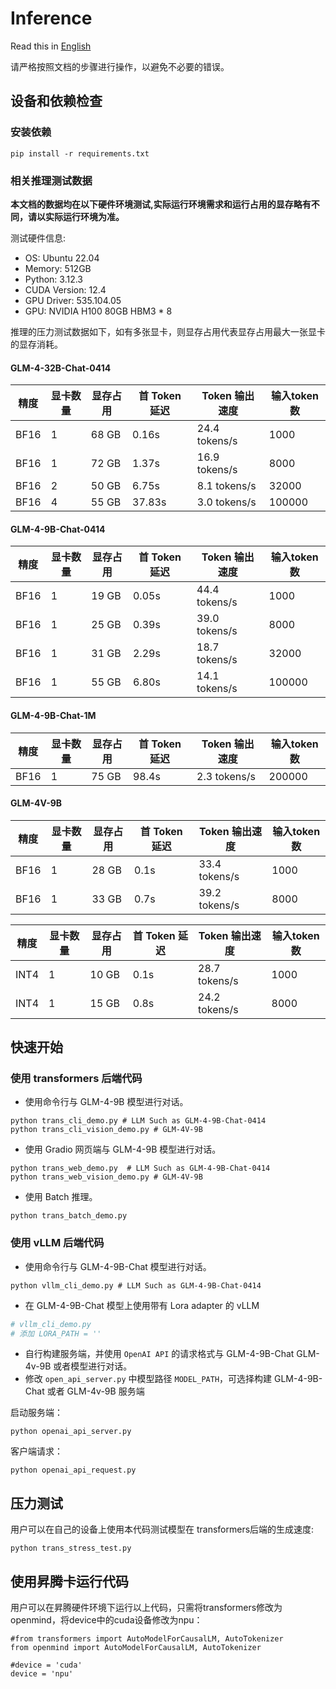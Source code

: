 # Inference

Read this in [English](README.md)

请严格按照文档的步骤进行操作，以避免不必要的错误。

## 设备和依赖检查

### 安装依赖

```shell
pip install -r requirements.txt
```

### 相关推理测试数据

**本文档的数据均在以下硬件环境测试,实际运行环境需求和运行占用的显存略有不同，请以实际运行环境为准。**

测试硬件信息:

+ OS: Ubuntu 22.04
+ Memory: 512GB
+ Python: 3.12.3
+ CUDA Version:  12.4
+ GPU Driver: 535.104.05
+ GPU: NVIDIA H100 80GB HBM3 * 8

推理的压力测试数据如下，如有多张显卡，则显存占用代表显存占用最大一张显卡的显存消耗。

#### GLM-4-32B-Chat-0414

| 精度   | 显卡数量 | 显存占用  | 首 Token 延迟 | Token 输出速度    | 输入token数 |
|------|------|-------|------------|---------------|----------|
| BF16 | 1    | 68 GB | 0.16s      | 24.4 tokens/s | 1000     |
| BF16 | 1    | 72 GB | 1.37s      | 16.9 tokens/s | 8000     |
| BF16 | 2    | 50 GB | 6.75s      | 8.1 tokens/s  | 32000    |
| BF16 | 4    | 55 GB | 37.83s     | 3.0 tokens/s  | 100000   |

#### GLM-4-9B-Chat-0414

| 精度   | 显卡数量 | 显存占用  | 首 Token 延迟 | Token 输出速度    | 输入token数 |
|------|------|-------|------------|---------------|---------|
| BF16 | 1    | 19 GB | 0.05s      | 44.4 tokens/s | 1000    |
| BF16 | 1    | 25 GB | 0.39s      | 39.0 tokens/s | 8000    |
| BF16 | 1    | 31 GB | 2.29s      | 18.7 tokens/s | 32000   |
| BF16 | 1    | 55 GB | 6.80s      | 14.1 tokens/s  | 100000  |


#### GLM-4-9B-Chat-1M

| 精度     | 显卡数量 | 显存占用  | 首 Token 延迟 | Token 输出速度    | 输入token数 |
|--------|------|------|------------|--------------|-------------|
| BF16 | 1    | 75 GB | 98.4s      | 2.3 tokens/s | 200000 |

#### GLM-4V-9B

| 精度     | 显卡数量 | 显存占用  | 首 Token 延迟 | Token 输出速度    | 输入token数 |
|--------|------|------|------------|--------------|-------------|
| BF16 | 1    | 28 GB | 0.1s       | 33.4 tokens/s | 1000 |
| BF16 | 1    | 33 GB | 0.7s       | 39.2 tokens/s | 8000 |

| 精度     | 显卡数量  | 显存占用   | 首 Token 延迟 | Token 输出速度    | 输入token数 |
|--------|-------|--------|------------|--------------|-------------|
| INT4 | 1     | 10 GB  | 0.1s       | 28.7 tokens/s |  1000 |
| INT4 | 1     | 15 GB  | 0.8s       | 24.2 tokens/s |  8000 |

## 快速开始

### 使用 transformers 后端代码

+ 使用命令行与 GLM-4-9B 模型进行对话。

```shell
python trans_cli_demo.py # LLM Such as GLM-4-9B-Chat-0414
python trans_cli_vision_demo.py # GLM-4V-9B
```

+ 使用 Gradio 网页端与 GLM-4-9B 模型进行对话。

```shell
python trans_web_demo.py  # LLM Such as GLM-4-9B-Chat-0414
python trans_web_vision_demo.py # GLM-4V-9B
```

+ 使用 Batch 推理。

```shell
python trans_batch_demo.py
```

### 使用 vLLM 后端代码

+ 使用命令行与 GLM-4-9B-Chat 模型进行对话。

```shell
python vllm_cli_demo.py # LLM Such as GLM-4-9B-Chat-0414
```

+ 在 GLM-4-9B-Chat 模型上使用带有 Lora adapter 的 vLLM
```python
# vllm_cli_demo.py
# 添加 LORA_PATH = ''
```


+ 自行构建服务端，并使用 `OpenAI API` 的请求格式与 GLM-4-9B-Chat GLM-4v-9B 或者模型进行对话。
+ 修改 `open_api_server.py` 中模型路径 `MODEL_PATH`，可选择构建 GLM-4-9B-Chat 或者 GLM-4v-9B 服务端

启动服务端：

```shell
python openai_api_server.py
```

客户端请求：

```shell
python openai_api_request.py
```

## 压力测试

用户可以在自己的设备上使用本代码测试模型在 transformers后端的生成速度:

```shell
python trans_stress_test.py
```

## 使用昇腾卡运行代码

用户可以在昇腾硬件环境下运行以上代码，只需将transformers修改为openmind，将device中的cuda设备修改为npu：

```shell
#from transformers import AutoModelForCausalLM, AutoTokenizer
from openmind import AutoModelForCausalLM, AutoTokenizer

#device = 'cuda'
device = 'npu'
```
